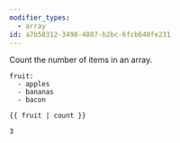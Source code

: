 ```yaml
---
modifier_types:
  - array
id: a7b58312-3498-4807-b2bc-6fcb640fe231
---
```

Count the number of items in an array.

```.language-yaml
fruit:
  - apples
  - bananas
  - bacon
```

```
{{ fruit | count }}
```

```.language-output
3
```

